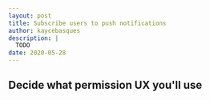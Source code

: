 ```yaml
---
layout: post
title: Subscribe users to push notifications
author: kaycebasques
description: |
  TODO
date: 2020-05-28
---
```


## Decide what permission UX you'll use